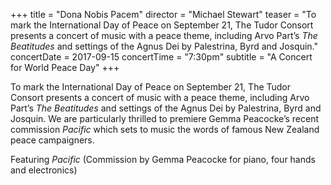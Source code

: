 +++
title = "Dona Nobis Pacem"
director = "Michael Stewart"
teaser = "To mark the International Day of Peace on September 21, The Tudor Consort presents a concert of music with a peace theme, including Arvo Part’s *The Beatitudes* and settings of the Agnus Dei by Palestrina, Byrd and Josquin."
concertDate = 2017-09-15
concertTime = "7:30pm"
subtitle = "A Concert for World Peace Day"
+++

To mark the International Day of Peace on September 21, The Tudor Consort presents a concert of music with a peace theme, including Arvo Part’s *The Beatitudes* and settings of the Agnus Dei by Palestrina, Byrd and Josquin. We are particularly thrilled to premiere Gemma Peacocke’s recent commission *Pacific* which sets to music the words of famous New Zealand peace campaigners.


Featuring *Pacific* (Commission by Gemma Peacocke for piano, four hands and electronics)
